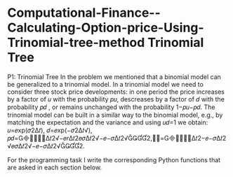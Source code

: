 # Computational-Finance--Calculating-Option-price-Using-Trinomial-tree-method Trinomial Tree

P1: Trinomial Tree
In the problem we mentioned that a binomial model can be generalized to a trinomial model. In a trinomial model we need to consider three stock price developments: in one period the price increases by a factor of  𝑢 with the probability  𝑝𝑢, descreases by a factor of  𝑑 with the probability  𝑝𝑑 , or remains unchanged with the probability  1−𝑝𝑢−𝑝𝑑. The trinomial model can be built in a similar way to the binomial model, e.g., by matching the expectation and the variance and using  𝑢𝑑=1  we obtain:
𝑢=𝑒xp(𝜎2Δ𝑡), 𝑑=𝑒xp(−𝜎2Δ𝑡√), 𝑝𝑑=𝑒𝜎Δ𝑡2√−𝑒𝑟Δ𝑡2𝑒𝜎Δ𝑡2√−𝑒−𝜎Δ𝑡2√2,𝑝𝑢=𝑒𝑟Δ𝑡2−𝑒−𝜎Δ𝑡2√𝑒𝜎Δ𝑡2√−𝑒−𝜎Δ𝑡2√2.
 
For the programming task I write the corresponding Python functions that are asked in each section below.
